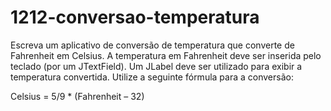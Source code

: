 # 1212-conversao-temperatura
Escreva um aplicativo de conversão de temperatura que converte de Fahrenheit em Celsius. 
A temperatura em Fahrenheit deve ser inserida pelo teclado (por um JTextField). Um JLabel deve ser utilizado para exibir a temperatura convertida.
Utilize a seguinte fórmula para a conversão:

Celsius = 5/9 * (Fahrenheit – 32)

